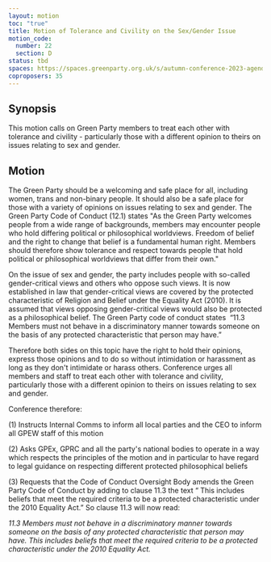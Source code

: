 ```yaml
---
layout: motion
toc: "true"
title: Motion of Tolerance and Civility on the Sex/Gender Issue
motion_code:
  number: 22
  section: D
status: tbd
spaces: https://spaces.greenparty.org.uk/s/autumn-conference-2023-agenda-forum/post/post/view?id=11190
coproposers: 35
---
```

## S﻿ynopsis

This motion calls on Green Party members to treat each other with tolerance and civility - particularly those with a different opinion to theirs on issues relating to sex and gender.

## Motion


The Green Party should be a welcoming and safe place for all, including women, trans and non-binary people. It should also be a safe place for those with a variety of opinions on issues relating to sex and gender. The Green Party Code of Conduct (12.1) states "As the Green Party welcomes people from a wide range of backgrounds, members may encounter people who hold differing political or philosophical worldviews. Freedom of belief and the right to change that belief is a fundamental human right. Members should therefore show tolerance and respect towards people that hold political or philosophical worldviews that differ from their own."

On the issue of sex and gender, the party includes people with so-called gender-critical views and others who oppose such views. It is now established in law that gender-critical views are covered by the protected characteristic of Religion and Belief under the Equality Act (2010). It is assumed that views opposing gender-critical views would also be protected as a philosophical belief. The Green Party code of conduct states  “11.3 Members must not behave in a discriminatory manner towards someone on the basis of any protected characteristic that person may have.”

Therefore both sides on this topic have the right to hold their opinions, express those opinions and to do so without intimidation or harassment as long as they don't intimidate or harass others. Conference urges all members and staff to treat each other with tolerance and civility, particularly those with a different opinion to theirs on issues relating to sex and gender.

Conference therefore:

(1) Instructs Internal Comms to inform all local parties and the CEO to inform all GPEW staff of this motion

(2) Asks GPEx, GPRC and all the party's national bodies to operate in a way which respects the principles of the motion and in particular to have regard to legal guidance on respecting different protected philosophical beliefs

(3) Requests that the Code of Conduct Oversight Body amends the Green Party Code of Conduct by adding to clause 11.3 the text “ This includes beliefs that meet the required criteria to be a protected characteristic under the 2010 Equality Act.” So clause 11.3 will now read:

*11.3 Members must not behave in a discriminatory manner towards someone on the basis of any protected characteristic that person may have. This includes beliefs that meet the required criteria to be a protected characteristic under the 2010 Equality Act.*